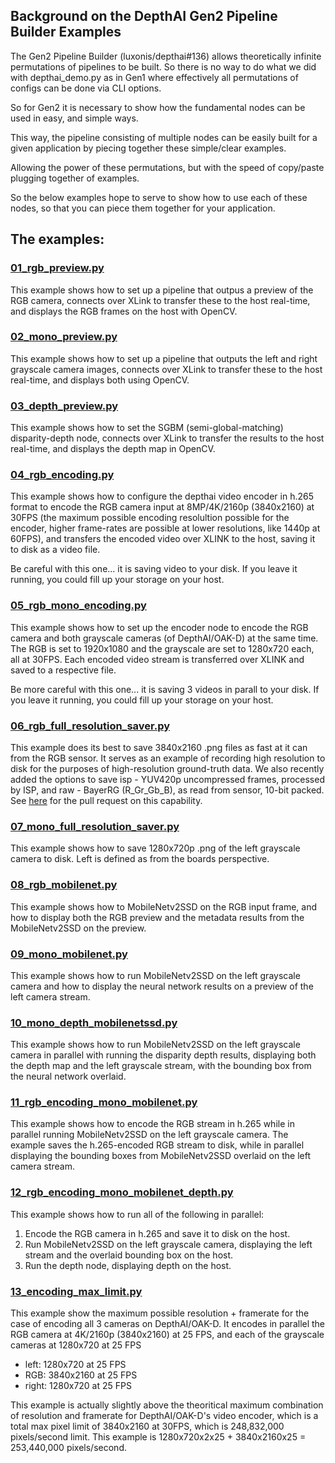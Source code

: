 ## Background on the DepthAI Gen2 Pipeline Builder Examples

The Gen2 Pipeline Builder (luxonis/depthai#136) allows theoretically infinite permutations of pipelines to be built. 
So there is no way to do what we did with depthai_demo.py as in Gen1 where effectively all permutations of configs can be done via CLI options.

So for Gen2 it is necessary to show how the fundamental nodes can be used in easy, and simple ways. 

This way, the pipeline consisting of multiple nodes can be easily built for a given application by piecing together these simple/clear examples.

Allowing the power of these permutations, but with the speed of copy/paste plugging together of examples.

So the below examples hope to serve to show how to use each of these nodes, so that you can piece them together for your application.

## The examples:

### [01_rgb_preview.py](https://github.com/luxonis/depthai-experiments/blob/master/gen2_examples/01_rgb_preview.py)

This example shows how to set up a pipeline that outpus a preview of the RGB camera, connects over XLink to transfer these to the host real-time, and displays the RGB frames on the host with OpenCV.

### [02_mono_preview.py](https://github.com/luxonis/depthai-experiments/blob/master/gen2_examples/02_mono_preview.py)

This example shows how to set up a pipeline that outputs the left and right grayscale camera images, connects over XLink to transfer these to the host real-time, and displays both using OpenCV.

### [03_depth_preview.py](https://github.com/luxonis/depthai-experiments/blob/master/gen2_examples/03_depth_preview.py)

This example shows how to set the SGBM (semi-global-matching) disparity-depth node, connects over XLink to transfer the results to the host real-time, and displays the depth map in OpenCV.

### [04_rgb_encoding.py](https://github.com/luxonis/depthai-experiments/blob/master/gen2_examples/04_rgb_encoding.py)

This example shows how to configure the depthai video encoder in h.265 format to encode the RGB camera input at 8MP/4K/2160p (3840x2160) at 30FPS (the maximum possible encoding resolultion possible for the encoder, higher frame-rates are possible at lower resolutions, like 1440p at 60FPS), and transfers the encoded video over XLINK to the host, saving it to disk as a video file.

Be careful with this one... it is saving video to your disk.  If you leave it running, you could fill up your storage on your host.

### [05_rgb_mono_encoding.py](https://github.com/luxonis/depthai-experiments/blob/master/gen2_examples/05_rgb_mono_encoding.py)

This example shows how to set up the encoder node to encode the RGB camera and both grayscale cameras (of DepthAI/OAK-D) at the same time.  The RGB is set to 1920x1080 and the grayscale are set to 1280x720 each, all at 30FPS.  Each encoded video stream is transferred over XLINK and saved to a respective file.

Be more careful with this one... it is saving 3 videos in parall to your disk.  If you leave it running, you could fill up your storage on your host.

### [06_rgb_full_resolution_saver.py](https://github.com/luxonis/depthai-experiments/blob/master/gen2_examples/06_rgb_full_resolution_saver.py)

This example does its best to save 3840x2160 .png files as fast at it can from the RGB sensor.  It serves as an example of recording high resolution to disk for the purposes of high-resolution ground-truth data.  We also recently added the options to save isp - YUV420p uncompressed frames, processed by ISP, and raw - BayerRG (R_Gr_Gb_B), as read from sensor, 10-bit packed.  See [here](https://github.com/luxonis/depthai-experiments/pull/29) for the pull request on this capability.

### [07_mono_full_resolution_saver.py ](https://github.com/luxonis/depthai-experiments/blob/master/gen2_examples/07_mono_full_resolution_saver.py)

This example shows how to save 1280x720p .png of the left grayscale camera to disk.  Left is defined as from the boards perspective.

### [08_rgb_mobilenet.py ](https://github.com/luxonis/depthai-experiments/blob/master/gen2_examples/08_rgb_mobilenet.py)

This example shows how to MobileNetv2SSD on the RGB input frame, and how to display both the RGB preview and the metadata results from the MobileNetv2SSD on the preview.

### [09_mono_mobilenet.py](https://github.com/luxonis/depthai-experiments/blob/master/gen2_examples/09_mono_mobilenet.py)

This example shows how to run MobileNetv2SSD on the left grayscale camera and how to display the neural network results on a preview of the left camera stream.

### [10_mono_depth_mobilenetssd.py](https://github.com/luxonis/depthai-experiments/blob/master/gen2_examples/10_mono_depth_mobilenetssd.py)

This example shows how to run MobileNetv2SSD on the left grayscale camera in parallel with running the disparity depth results, displaying both the depth map and the left grayscale stream, with the bounding box from the neural network overlaid.

### [11_rgb_encoding_mono_mobilenet.py](https://github.com/luxonis/depthai-experiments/blob/master/gen2_examples/11_rgb_encoding_mono_mobilenet.py)

This example shows how to encode the RGB stream in h.265 while in parallel running MobileNetv2SSD on the left grayscale camera.  The example saves the h.265-encoded RGB stream to disk, while in parallel displaying the bounding boxes from MobileNetv2SSD overlaid on the left camera stream.

### [12_rgb_encoding_mono_mobilenet_depth.py ](https://github.com/luxonis/depthai-experiments/blob/master/gen2_examples/12_rgb_encoding_mono_mobilenet_depth.py)

This example shows how to run all of the following in parallel:
1. Encode the RGB camera in h.265 and save it to disk on the host.
2. Run MobileNetv2SSD on the left grayscale camera, displaying the left stream and the overlaid bounding box on the host.
3. Run the depth node, displaying depth on the host.

### [13_encoding_max_limit.py](https://github.com/luxonis/depthai-experiments/blob/master/gen2_examples/13_encoding_max_limit.py)

This example show the maximum possible resolution + framerate for the case of encoding all 3 cameras on DepthAI/OAK-D.  It encodes in parallel the RGB camera at 4K/2160p (3840x2160) at 25 FPS, and each of the grayscale cameras at 1280x720 at 25 FPS

- left: 1280x720 at 25 FPS
- RGB: 3840x2160 at 25 FPS
- right: 1280x720 at 25 FPS


This example is actually slightly above the theoritical maximum combination of resolution and framerate for DepthAI/OAK-D's video encoder, which is a total max pixel limit of 3840x2160 at 30FPS, which is 248,832,000 pixels/second limit.  This example is 1280x720x2x25 + 3840x2160x25 = 253,440,000 pixels/second.
